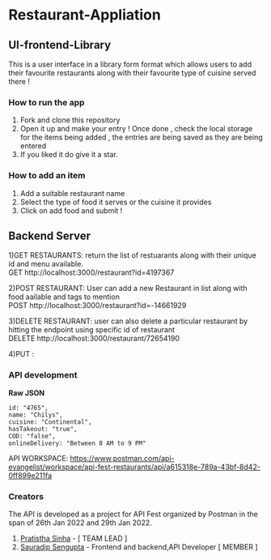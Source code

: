 # Restaurant-Appliation

## UI-frontend-Library
This is a user interface in a library form format which allows users to add their favourite restaurants along with their favourite type of cuisine served there !

### How to run the app

1. Fork and clone this repository
2. Open it up and make your entry ! Once done , check the local storage for the items being added , the entries are being saved as they are being entered
3. If you liked it do give it a star.

### How to add an item

1. Add a suitable restaurant name 
2. Select the type of food it serves or the cuisine it provides
3. Click on add food and submit !

## Backend Server

1)GET RESTAURANTS: return the list of restuarants along with their unique id and menu available.
<br> GET http://localhost:3000/restaurant?id=4197367
 
2)POST RESTAURANT: User can add a new Restaurant in list along with food aailable and tags to mention
<br> POST http://localhost:3000/restaurant?id=-14661929

3)DELETE RESTAURANT: user can also delete a particular restaurant by hitting the endpoint using specific id of restaurant
<br> DELETE http://localhost:3000/restaurant/72654190

4)PUT : 

### API development
**Raw JSON**
```
id: "4765",
name: "Chilys",
cuisine: "Continental",
hasTakeout: "true",
COD: "false",
onlineDelivery: "Between 8 AM to 9 PM"
```

API WORKSPACE: https://www.postman.com/api-evangelist/workspace/api-fest-restaurants/api/a615318e-789a-43bf-8d42-0ff899e211fa
    
### Creators
The API is developed as a project for API Fest organized by Postman in the span of 26th Jan 2022 and 29th Jan 2022. 
1. [Pratistha Sinha](rinsin2002@gmail.com) - [ TEAM LEAD ]
2. [Sauradip Sengupta](sauradip.sengupta@gmail.com) - Frontend and backend,API Developer [ MEMBER ]
